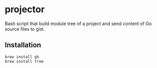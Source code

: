 # projector

Bash script that build module tree of a project and send content of Go source files to gist.

## Installation

```shell
brew install gh
brew install tree
```